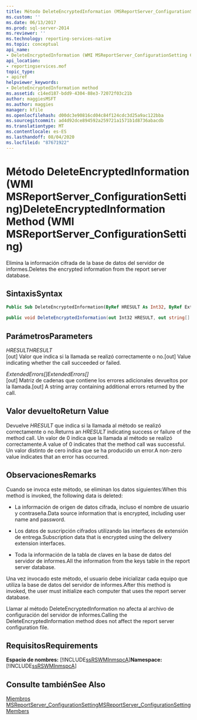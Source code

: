 ```yaml
---
title: Método DeleteEncryptedInformation (MSReportServer_ConfigurationSetting de WMI) | Microsoft Docs
ms.custom: ''
ms.date: 06/13/2017
ms.prod: sql-server-2014
ms.reviewer: ''
ms.technology: reporting-services-native
ms.topic: conceptual
api_name:
- DeleteEncryptedInformation (WMI MSReportServer_ConfigurationSetting Class)
api_location:
- reportingservices.mof
topic_type:
- apiref
helpviewer_keywords:
- DeleteEncryptedInformation method
ms.assetid: c14ed187-bdd9-4304-88e3-72072f03c21b
author: maggiesMSFT
ms.author: maggies
manager: kfile
ms.openlocfilehash: d00dc3e90816cd04c84f124cdc3d25a9ac122bba
ms.sourcegitcommit: ad4d92dce894592a259721a1571b1d8736abacdb
ms.translationtype: MT
ms.contentlocale: es-ES
ms.lasthandoff: 08/04/2020
ms.locfileid: "87671922"
---
```

# <a name="deleteencryptedinformation-method-wmi-msreportserver_configurationsetting"></a><span data-ttu-id="c33aa-102">Método DeleteEncryptedInformation (WMI MSReportServer_ConfigurationSetting)</span><span class="sxs-lookup"><span data-stu-id="c33aa-102">DeleteEncryptedInformation Method (WMI MSReportServer_ConfigurationSetting)</span></span>
  <span data-ttu-id="c33aa-103">Elimina la información cifrada de la base de datos del servidor de informes.</span><span class="sxs-lookup"><span data-stu-id="c33aa-103">Deletes the encrypted information from the report server database.</span></span>  
  
## <a name="syntax"></a><span data-ttu-id="c33aa-104">Sintaxis</span><span class="sxs-lookup"><span data-stu-id="c33aa-104">Syntax</span></span>  
  
```vb  
Public Sub DeleteEncryptedInformation(ByRef HRESULT As Int32, ByRef ExtendedErrors() As String)  
```  
  
```csharp  
public void DeleteEncryptedInformation(out Int32 HRESULT, out string[] ExtendedErrors);  
```  
  
## <a name="parameters"></a><span data-ttu-id="c33aa-105">Parámetros</span><span class="sxs-lookup"><span data-stu-id="c33aa-105">Parameters</span></span>  
 <span data-ttu-id="c33aa-106">*HRESULT*</span><span class="sxs-lookup"><span data-stu-id="c33aa-106">*HRESULT*</span></span>  
 <span data-ttu-id="c33aa-107">[out] Valor que indica si la llamada se realizó correctamente o no.</span><span class="sxs-lookup"><span data-stu-id="c33aa-107">[out] Value indicating whether the call succeeded or failed.</span></span>  
  
 <span data-ttu-id="c33aa-108">*ExtendedErrors[]*</span><span class="sxs-lookup"><span data-stu-id="c33aa-108">*ExtendedErrors[]*</span></span>  
 <span data-ttu-id="c33aa-109">[out] Matriz de cadenas que contiene los errores adicionales devueltos por la llamada.</span><span class="sxs-lookup"><span data-stu-id="c33aa-109">[out] A string array containing additional errors returned by the call.</span></span>  
  
## <a name="return-value"></a><span data-ttu-id="c33aa-110">Valor devuelto</span><span class="sxs-lookup"><span data-stu-id="c33aa-110">Return Value</span></span>  
 <span data-ttu-id="c33aa-111">Devuelve *HRESULT* que indica si la llamada al método se realizó correctamente o no.</span><span class="sxs-lookup"><span data-stu-id="c33aa-111">Returns an *HRESULT* indicating success or failure of the method call.</span></span> <span data-ttu-id="c33aa-112">Un valor de 0 indica que la llamada al método se realizó correctamente.</span><span class="sxs-lookup"><span data-stu-id="c33aa-112">A value of 0 indicates that the method call was successful.</span></span> <span data-ttu-id="c33aa-113">Un valor distinto de cero indica que se ha producido un error.</span><span class="sxs-lookup"><span data-stu-id="c33aa-113">A non-zero value indicates that an error has occurred.</span></span>  
  
## <a name="remarks"></a><span data-ttu-id="c33aa-114">Observaciones</span><span class="sxs-lookup"><span data-stu-id="c33aa-114">Remarks</span></span>  
 <span data-ttu-id="c33aa-115">Cuando se invoca este método, se eliminan los datos siguientes:</span><span class="sxs-lookup"><span data-stu-id="c33aa-115">When this method is invoked, the following data is deleted:</span></span>  
  
-   <span data-ttu-id="c33aa-116">La información de origen de datos cifrada, incluso el nombre de usuario y contraseña.</span><span class="sxs-lookup"><span data-stu-id="c33aa-116">Data source information that is encrypted, including user name and password.</span></span>  
  
-   <span data-ttu-id="c33aa-117">Los datos de suscripción cifrados utilizando las interfaces de extensión de entrega.</span><span class="sxs-lookup"><span data-stu-id="c33aa-117">Subscription data that is encrypted using the delivery extension interfaces.</span></span>  
  
-   <span data-ttu-id="c33aa-118">Toda la información de la tabla de claves en la base de datos del servidor de informes.</span><span class="sxs-lookup"><span data-stu-id="c33aa-118">All the information from the keys table in the report server database.</span></span>  
  
 <span data-ttu-id="c33aa-119">Una vez invocado este método, el usuario debe inicializar cada equipo que utiliza la base de datos del servidor de informes.</span><span class="sxs-lookup"><span data-stu-id="c33aa-119">After this method is invoked, the user must initialize each computer that uses the report server database.</span></span>  
  
 <span data-ttu-id="c33aa-120">Llamar al método DeleteEncryptedInformation no afecta al archivo de configuración del servidor de informes.</span><span class="sxs-lookup"><span data-stu-id="c33aa-120">Calling the DeleteEncryptedInformation method does not affect the report server configuration file.</span></span>  
  
## <a name="requirements"></a><span data-ttu-id="c33aa-121">Requisitos</span><span class="sxs-lookup"><span data-stu-id="c33aa-121">Requirements</span></span>  
 <span data-ttu-id="c33aa-122">**Espacio de nombres:** [!INCLUDE[ssRSWMInmspcA](../../includes/ssrswminmspca-md.md)]</span><span class="sxs-lookup"><span data-stu-id="c33aa-122">**Namespace:** [!INCLUDE[ssRSWMInmspcA](../../includes/ssrswminmspca-md.md)]</span></span>  
  
## <a name="see-also"></a><span data-ttu-id="c33aa-123">Consulte también</span><span class="sxs-lookup"><span data-stu-id="c33aa-123">See Also</span></span>  
 [<span data-ttu-id="c33aa-124">Miembros MSReportServer_ConfigurationSetting</span><span class="sxs-lookup"><span data-stu-id="c33aa-124">MSReportServer_ConfigurationSetting Members</span></span>](msreportserver-configurationsetting-members.md)  
  
  

